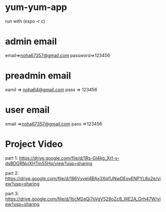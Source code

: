 # yum-yum-app
run with (expo -r c) 
# admin email 
email=>noha67357@gmail.com
password=>123456
# preadmin email
eamil => noha64@gmail.com
pass => 123456
# user email
email =>noha67357@gmail.com
pass =>123456
# Project Video
part 1: https://drive.google.com/file/d/1Rs-Gl4kg_Xrf-v-dsBDGRNvjXHTmS5Ho/view?usp=sharing

part 2: https://drive.google.com/file/d/186VyveI4BAx3Xql1JNwDEovENPYL8o2e/view?usp=sharing

part 3: https://drive.google.com/file/d/1tjcM2eQi7sVgV529oZc8_WE2A_Orh47W/view?usp=sharing
